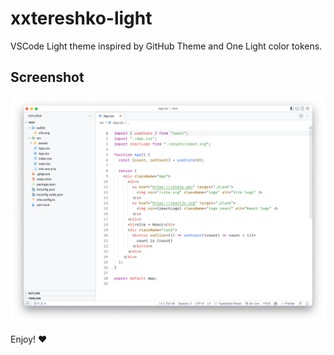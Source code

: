 # xxtereshko-light

VSCode Light theme inspired by GitHub Theme and One Light color tokens.

## Screenshot

![Screenshot](https://raw.githubusercontent.com/xxtereshko/xxtereshko-light/main/images/screenshot.png)

Enjoy! ❤️

